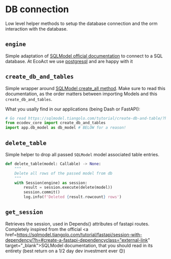 # DB connection

Low level helper methods to setup the database connection and the orm interaction with the database.

## `engine`

Simple adaptation of <a href=https://sqlmodel.tiangolo.com/tutorial/create-db-and-table/#create-the-engine class="external-link" target="_blank">SQLModel official documentation</a>
to connect to a SQL database. At EcoAct we use <a href=https://www.postgresql.org/ class="external-link" target="_blank">postgresql</a> and are happy with it

## `create_db_and_tables`

Simple wrapper around  <a href=https://sqlmodel.tiangolo.com/tutorial/create-db-and-table/#calling-create_all class="external-link" target="_blank">SQLModel create_all method</a>.
Make sure to read this documentation, as the order matters between importing Models and this `create_db_and_tables`.

What you usally find in our applications (being Dash or FastAPI):
```python
# Go read https://sqlmodel.tiangolo.com/tutorial/create-db-and-table/?h=create_all#sqlmodel-metadata-order-matters to learn more
from ecodev_core import create_db_and_tables
import app.db_model as db_model # BELOW for a reason!
```

## `delete_table`

Simple helper to drop all passed `SQLModel` model associated table entries.

```python
def delete_table(model: Callable) -> None:
    """
    Delete all rows of the passed model from db
    """
    with Session(engine) as session:
        result = session.execute(delete(model))
        session.commit()
        log.info(f'Deleted {result.rowcount} rows')
```

## `get_session`

Retrieves the session, used in Depends() attributes of fastapi routes. Completely inspired from the
official <a href=https://sqlmodel.tiangolo.com/tutorial/fastapi/session-with-dependency/?h=#create-a-fastapi-dependencyclass="external-link" target="_blank">SQLModel documentation</a>,
that you should read in its entirety (best return on a 1/2 day dev investment ever 😊) 
